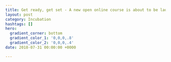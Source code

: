 ```yaml
---
title: Get ready, get set - A new open online course is about to be launched!
layout: post
category: Incubation
hashtags: []
hero:
  gradient_corner: bottom
  gradient_color_1: '0,0,0,.8'
  gradient_color_2: '0,0,0,.4'
date: 2018-07-31 00:00:00 +0000

---
```

